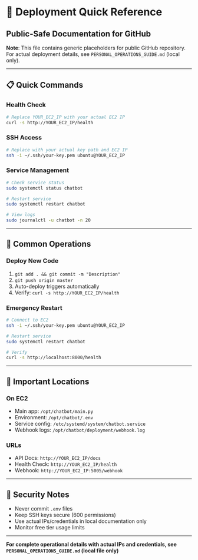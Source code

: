 # 🚀 Deployment Quick Reference
## Public-Safe Documentation for GitHub

**Note**: This file contains generic placeholders for public GitHub repository. For actual deployment details, see `PERSONAL_OPERATIONS_GUIDE.md` (local only).

---

## 📋 Quick Commands

### Health Check
```bash
# Replace YOUR_EC2_IP with your actual EC2 IP
curl -s http://YOUR_EC2_IP/health
```

### SSH Access
```bash
# Replace with your actual key path and EC2 IP
ssh -i ~/.ssh/your-key.pem ubuntu@YOUR_EC2_IP
```

### Service Management
```bash
# Check service status
sudo systemctl status chatbot

# Restart service
sudo systemctl restart chatbot

# View logs
sudo journalctl -u chatbot -n 20
```

---

## 🔧 Common Operations

### Deploy New Code
1. `git add . && git commit -m "Description"`
2. `git push origin master`
3. Auto-deploy triggers automatically
4. Verify: `curl -s http://YOUR_EC2_IP/health`

### Emergency Restart
```bash
# Connect to EC2
ssh -i ~/.ssh/your-key.pem ubuntu@YOUR_EC2_IP

# Restart service
sudo systemctl restart chatbot

# Verify
curl -s http://localhost:8000/health
```

---

## 📍 Important Locations

### On EC2
- Main app: `/opt/chatbot/main.py`
- Environment: `/opt/chatbot/.env`
- Service config: `/etc/systemd/system/chatbot.service`
- Webhook logs: `/opt/chatbot/deployment/webhook.log`

### URLs
- API Docs: `http://YOUR_EC2_IP/docs`
- Health Check: `http://YOUR_EC2_IP/health`
- Webhook: `http://YOUR_EC2_IP:5005/webhook`

---

## 🔐 Security Notes

- Never commit `.env` files
- Keep SSH keys secure (600 permissions)
- Use actual IPs/credentials in local documentation only
- Monitor free tier usage limits

---

**For complete operational details with actual IPs and credentials, see `PERSONAL_OPERATIONS_GUIDE.md` (local file only)**
